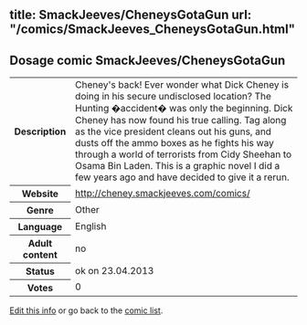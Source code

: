 title: SmackJeeves/CheneysGotaGun
url: "/comics/SmackJeeves_CheneysGotaGun.html"
---
Dosage comic SmackJeeves/CheneysGotaGun
-----------------------------------------

<p id="msg"></p>
<script type="text/javascript">
if (window.location.search === '?edit_info_mail=sent_ok') {
  var elem = document.getElementById("msg");
  elem.innerHTML = 'Edited information sucessfully sent.';
  elem.className = 'ok';
}
</script>
<table class="comicinfo">
<tr>
<th>Description</th><td>Cheney's back! Ever wonder what Dick Cheney is doing in his secure undisclosed location? The Hunting �accident� was only the beginning. Dick Cheney has now found his true calling. Tag along as the vice president cleans out his guns, and dusts off the ammo boxes as he fights his way through a world of terrorists from Cidy Sheehan to Osama Bin Laden. This is a graphic novel I did a few years ago and have decided to give it a rerun.</td>
</tr>
<tr>
<th>Website</th><td><a href="http://cheney.smackjeeves.com/comics/">http://cheney.smackjeeves.com/comics/</a></td>
</tr>
<tr>
<th>Genre</th><td>Other</td>
</tr>
<tr>
<th>Language</th><td>English</td>
</tr>
<tr>
<th>Adult content</th><td>no</td>
</tr>
<tr>
<th>Status</th><td>ok on 23.04.2013</td>
</tr>
<tr>
<th>Votes</th><td>0</td>
</tr>
</table>

[Edit this info](SmackJeeves_CheneysGotaGun_edit.html) or go back to the [comic list](../comic-index.html).
